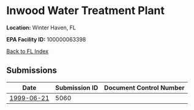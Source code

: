 # Inwood Water Treatment Plant

**Location:** Winter Haven, FL

**EPA Facility ID:** 100000063398

[Back to FL Index](../../index.md)

## Submissions

| Date | Submission ID | Document Control Number |
|------|--------------|-------------------------|
| [1999-06-21](submissions/5060.md) | 5060 |  |
